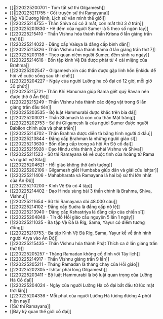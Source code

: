- [[💬220225200701 - Tóm tắt sử thi Gilgamesh]]
- [[💬220225211755 - Cốt truyện sử thi Ramayana]]
- [[@ Vũ Dương Ninh, Lịch sử văn minh thế giới]]
- [[220225214755 - Thần Shiva có có 3 mắt, con mắt thứ 3 ở trán]]
- [[220225203830 - Hệ đếm của người Sumer là 5 theo số ngón tay]]
- [[220225215410 - Thần Vishnu hóa thành thần Krisna ở lần giáng trần thứ 8]]
- [[220225214022 - Đẳng cấp Vaisya là đẳng cấp bình dân]]
- [[220225215326 - Thần Vishnu hóa thành Rama ở lần giáng trần thứ 7]]
- [[220225203136 - Theo quan niệm người Sumer, đêm sinh ra ngày]]
- [[220225214616 - Bốn tập kinh Vệ Đà được phát từ 4 cái miệng của Brahma]]
- [[220225202547 - Gilgamesh xin các thần được gặp linh hồn Enkidu để hỏi về cuộc sống sau khi chết]]
- [[220225204227 - Ngày của người Lưỡng hà cổ đại có 12 giờ, mỗi giờ 30 phút]]
- [[220225215721 - Thần Khỉ Hanuman giúp Rama giết quỷ Ravan nên được thờ ở Ấn Độ]]
- [[220225215249 - Thần Vishnu hóa thành các động vật trong 6 lần giáng trần đầu tiên]]
- [[220225203535 - Bộ luật Hammurabi được khắc trên bia đá]]
- [[220225203021 - Thần Shamash là con của thần Mặt trăng]]
- [[220225202753 - Sử thi Gilgamesh là của người Sumer được người Babilon chỉnh sửa và phát triển]]
- [[220225214702 - Thần Brahma được diễn tả bằng hình người 4 đầu]]
- [[220225213844 - Đẳng cấp Brahman là những người giáo sĩ]]
- [[220225213630 - Bốn đẳng cấp trong xã hội Ấn Độ cổ đại]]
- [[220225215928 - Đạo Hindu chia thành 2 phái Vishnu và Shiva]]
- [[220225211523 - Sử thi Ramayana kể về cuộc tình của hoàng tử Rama và người vợ Sita]]
- [[220225204621 - Hồi giáo không thờ ảnh tượng]]
- [[220225202106 - Gilgamesh giết Humbaba giúp dân và giải cứu Ishtar]]
- [[220225211406 - Mahabharata và Ramayana là hai bộ sử thi lớn nhất của Ấn Độ]]
- [[220225210200 - Kinh Vệ Đà có 4 tập]]
- [[220225214402 - Đạo Hindu sùng bái 3 thần chính là Brahma, Shiva, Vishnu]]
- [[220225211654 - Sử thi Ramayana dài 48.000 câu]]
- [[220225214102 - Đẳng cấp Sudra là đẳng cấp nô lệ]]
- [[220225213940 - Đẳng cấp Kshastriya là đẳng cấp của chiến sĩ]]
- [[220225204848 - Tín đồ Hồi giáo cầu nguyện 5 lần 1 ngày]]
- [[220225211035 - Ba tập Vệ Đà là Rig, Sama, Yayur có điểm tương đồng]]
- [[220225210753 - Ba tập Kinh Vệ Đà Rig, Sama, Yayur kể về tình hình người Arya vào Ấn Độ]]
- [[220225215435 - Thần Vishnu hóa thành Phật Thích ca ở lần giáng trần thứ 9]]
- [[220225205257 - Tháng Ramadan không cố định với Tây lịch]]
- [[220225214917 - Thần Vishnu giáng trần 9 lần]]
- [[220225205211 - Tháng Ramadan là tháng chay của Hồi giáo]]
- [[220225202305 - Ishtar phải lòng Gilgamesh]]
- [[220225203411 - Bộ luật Hammurabi là bộ luật quan trọng của Lưỡng Hà Cổ đại]]
- [[220225204024 - Ngày của người Lưỡng Hà cổ đại bắt đầu từ lúc mặt trời lặn]]
- [[220225204336 - Mỗi phút của người Lưỡng Hà tương đương 4 phút hiện nay]]
- [[Sử thi Ramayana]]
- [[Bảy kỳ quan thế giới cổ đại]]
